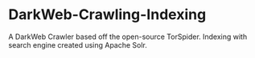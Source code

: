 # DarkWeb-Crawling-Indexing
A DarkWeb Crawler based off the open-source TorSpider. Indexing with search engine created using Apache Solr.
